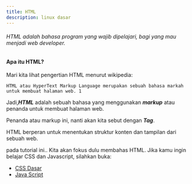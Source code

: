 ```yaml
---
title: HTML
description: linux dasar
---
```


###### HTML adalah bahasa program yang wajib dipelajari, bagi yang mau menjadi web developer.

#### Apa itu HTML?

Mari kita lihat pengertian HTML menurut wikipedia:

```
HTML atau HyperText Markup Language merupakan sebuah bahasa markah untuk membuat halaman web. 1
``````

Jadi,***HTML*** adalah sebuah bahasa yang menggunakan ***markup*** atau penanda untuk membuat halaman web.

Penanda atau markup ini, nanti akan kita sebut dengan ***Tag***.

HTML berperan untuk menentukan struktur konten dan tampilan dari sebuah web.

pada tutorial ini.. Kita akan fokus dulu membahas HTML. Jika kamu ingin belajar CSS dan Javascript, silahkan buka:


- [CSS Dasar](/css/intro)
- [Java Script](/java/intro)
